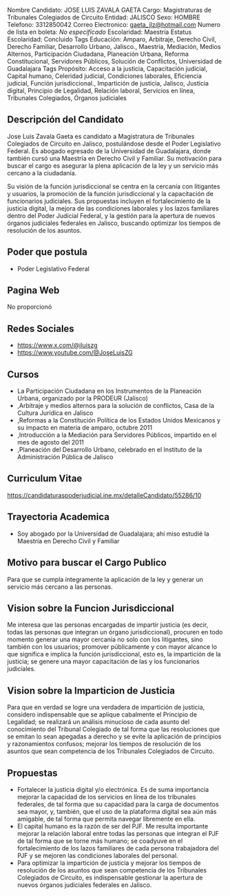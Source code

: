 Nombre Candidato: JOSE LUIS ZAVALA GAETA
Cargo: Magistraturas de Tribunales Colegiados de Circuito
Entidad: JALISCO
Sexo: HOMBRE
Telefono: 3312850042
Correo Electronico: gaeta_jlz@hotmail.com
Numero de lista en boleta: *No especificado*
Escolaridad: Maestría
Estatus Escolaridad: Concluido
Tags Educación: Amparo, Arbitraje, Derecho Civil, Derecho Familiar, Desarrollo Urbano, Jalisco., Maestría, Mediación, Medios Alternos, Participación Ciudadana, Planeación Urbana, Reforma Constitucional, Servidores Públicos, Solución de Conflictos, Universidad de Guadalajara
Tags Propósito: Acceso a la justicia, Capacitación judicial, Capital humano, Celeridad judicial, Condiciones laborales, Eficiencia judicial, Función jurisdiccional., Impartición de justicia, Jalisco, Justicia digital, Principio de Legalidad, Relación laboral, Servicios en línea, Tribunales Colegiados, Órganos judiciales


## Descripción del Candidato 

Jose Luis Zavala Gaeta es candidato a Magistratura de Tribunales Colegiados de Circuito en Jalisco, postulándose desde el Poder Legislativo Federal. Es abogado egresado de la Universidad de Guadalajara, donde también cursó una Maestría en Derecho Civil y Familiar. Su motivación para buscar el cargo es asegurar la plena aplicación de la ley y un servicio más cercano a la ciudadanía.

Su visión de la función jurisdiccional se centra en la cercanía con litigantes y usuarios, la promoción de la función jurisdiccional y la capacitación de funcionarios judiciales. Sus propuestas incluyen el fortalecimiento de la justicia digital, la mejora de las condiciones laborales y los lazos familiares dentro del Poder Judicial Federal, y la gestión para la apertura de nuevos órganos judiciales federales en Jalisco, buscando optimizar los tiempos de resolución de los asuntos.


## Poder que postula

- Poder Legislativo Federal


## Pagina Web

No proporcionó


## Redes Sociales

- https://www.x.com/@jluiszg
- https://www.youtube.com/@JoseLuisZG


## Cursos

- La Participación Ciudadana en los Instrumentos de la Planeación Urbana, organizado por la PRODEUR (Jalisco)
- ,Arbitraje y medios alternos para la solución de conflictos, Casa de la Cultura Jurídica en Jalisco
- ,Reformas a la Constitución Política de los Estados Unidos Mexicanos y su impacto en materia de amparo, octubre 2011
- ,Introducción a la Mediación para Servidores Públicos, impartido en el mes de agosto del 2011
- ,Planeación del Desarrollo Urbano, celebrado en el Instituto de la Administración Pública de Jalisco


## Curriculum Vitae

https://candidaturaspoderjudicial.ine.mx/detalleCandidato/55286/10


## Trayectoria Academica

- Soy abogado por la Universidad de Guadalajara; ahí miso estudié la Maestría en Derecho Civil y Familiar


## Motivo para buscar el Cargo Publico

Para que se cumpla íntegramente la aplicación de la ley y generar un servicio más cercano a las personas.


## Vision sobre la Funcion Jurisdiccional

Me interesa que las personas encargadas de impartir justicia (es decir, todas las personas que integran un órgano jurisdiccional), procuren en todo momento generar una mayor cercanía no solo con los litigantes, sino también con los usuarios; promover públicamente y con mayor alcance lo que significa e implica la función jurisdiccional, esto es, la impartición de la justicia; se genere una mayor capacitación de las y los funcionarios judiciales.


## Vision sobre la Imparticion de Justicia

Para que en verdad se logre una verdadera de impartición de justicia, considero indispensable que se aplique cabalmente el Principio de Legalidad; se realizará un análisis minucioso de cada asunto del conocimiento del Tribunal Colegiado de tal forma que las resoluciones que se emitan lo sean apegadas a derecho y se evite la aplicación de principios y razonamientos confusos; mejorar los tiempos de resolución de los asuntos que sean competencia de los Tribunales Colegiados de Circuito.


## Propuestas

- Fortalecer la justicia digital y/o electrónica. Es de suma importancia mejorar la capacidad de los servicios en línea de los tribunales federales, de tal forma que su capacidad para la carga de documentos sea mayor, y, también, que el uso de la plataforma digital sea aún más amigable, de tal forma que permita navegar libremente en ella.
- El capital humano es la razón de ser del PJF. Me resulta importante mejorar la relación laboral entre todas las personas que integran el PJF de tal forma que se torne más humano; se coadyuve en el fortalecimiento de los lazos familiares de cada persona trabajadora del PJF y se mejoren las condiciones laborales del personal.
- Para optimizar la impartición de justicia y mejorar los tiempos de resolución de los asuntos que sean competencia de los Tribunales Colegiados de Circuito, es indispensable gestionar la apertura de nuevos órganos judiciales federales en Jalisco.

